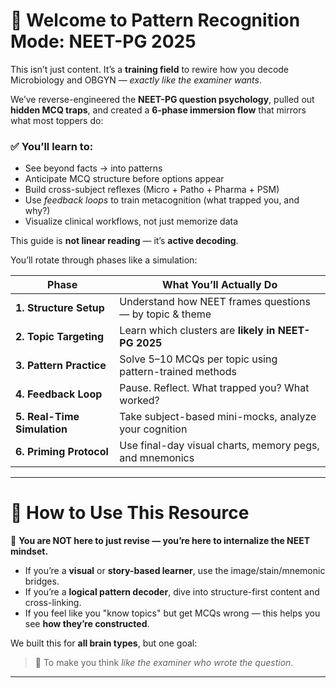 

# 🎯 Welcome to Pattern Recognition Mode: NEET-PG 2025

This isn’t just content. It’s a **training field** to rewire how you decode Microbiology and OBGYN — *exactly like the examiner wants*.

We’ve reverse-engineered the **NEET-PG question psychology**, pulled out **hidden MCQ traps**, and created a **6-phase immersion flow** that mirrors what most toppers do:

### ✅ You’ll learn to:
- See beyond facts → into patterns  
- Anticipate MCQ structure before options appear  
- Build cross-subject reflexes (Micro + Patho + Pharma + PSM)  
- Use *feedback loops* to train metacognition (what trapped you, and why?)  
- Visualize clinical workflows, not just memorize data  

This guide is **not linear reading** — it’s **active decoding**.

You’ll rotate through phases like a simulation:

| Phase                      | What You’ll Actually Do                                  |
|----------------------------|-----------------------------------------------------------|
| **1. Structure Setup**     | Understand how NEET frames questions — by topic & theme   |
| **2. Topic Targeting**     | Learn which clusters are **likely in NEET-PG 2025**       |
| **3. Pattern Practice**    | Solve 5–10 MCQs per topic using pattern-trained methods   |
| **4. Feedback Loop**       | Pause. Reflect. What trapped you? What worked?            |
| **5. Real-Time Simulation**| Take subject-based mini-mocks, analyze your cognition     |
| **6. Priming Protocol**    | Use final-day visual charts, memory pegs, and mnemonics   |

---

# 🧭 How to Use This Resource

🧠 **You are NOT here to just revise — you’re here to internalize the NEET mindset.**

- If you’re a **visual** or **story-based learner**, use the image/stain/mnemonic bridges.  
- If you’re a **logical pattern decoder**, dive into structure-first content and cross-linking.  
- If you feel like you "know topics" but get MCQs wrong — this helps you see **how they’re constructed**.

We built this for **all brain types**, but one goal:  
> 🧠 To make you think *like the examiner who wrote the question*.

---

